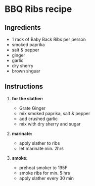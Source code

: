 # BBQ Ribs recipe


## Ingredients

- 1 rack of Baby Back Ribs per person
- smoked paprika
- salt & pepper
- ginger
- garlic
- dry sherry
- brown shguar


## Instructions

1. **for the slather:**
   - Grate Ginger
   - mix smoked paprika, salt & pepper
   - add crushed garlic
   - mix with dry sherry and sugar

2. **marinate:**
   - apply slather to ribs
   - let marinate min. 2hrs

3. **smoke:**
   - preheat smoker to 195F
   - smoke ribs for min. 5 hrs
   - apply slather every 30 min
